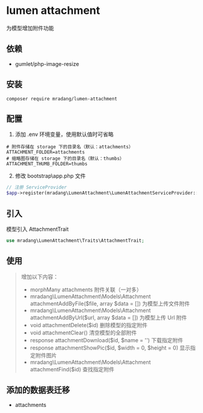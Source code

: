 # lumen attachment

为模型增加附件功能

## 依赖
- gumlet/php-image-resize

## 安装
```
composer require mradang/lumen-attachment
```

## 配置
1. 添加 .env 环境变量，使用默认值时可省略
```
# 附件存储在 storage 下的目录名（默认：attachments）
ATTACHMENT_FOLDER=attachments
# 缩略图存储在 storage 下的目录名（默认：thumbs）
ATTACHMENT_THUMB_FOLDER=thumbs
```

2. 修改 bootstrap\app.php 文件
```php
// 注册 ServiceProvider
$app->register(mradang\LumenAttachment\LumenAttachmentServiceProvider::class);
```

## 引入
模型引入 AttachmentTrait
```php
use mradang\LumenAttachment\Traits\AttachmentTrait;
```

## 使用
> 增加以下内容：
> - morphMany attachments 附件关联（一对多）
> - mradang\LumenAttachment\Models\Attachment attachmentAddByFile($file, array $data = []) 为模型上传文件附件
> - mradang\LumenAttachment\Models\Attachment attachmentAddByUrl($url, array $data = []) 为模型上传 Url 附件
> - void attachmentDelete($id) 删除模型的指定附件
> - void attachmentClear() 清空模型的全部附件
> - response attachmentDownload($id, $name = '') 下载指定附件
> - response attachmentShowPic($id, $width = 0, $height = 0) 显示指定附件图片
> - mradang\LumenAttachment\Models\Attachment attachmentFind($id) 查找指定附件

## 添加的数据表迁移
- attachments
